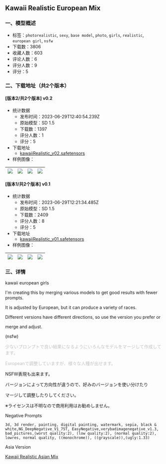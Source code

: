 ## Kawaii Realistic European Mix
### 一、模型概述

- 标签：`photorealistic`, `sexy`, `base model`, `photo`, `girls`, `realistic`, `european girl`, `nsfw`
- 下载数：3806
- 收藏人数：603
- 评论人数：6
- 评分人数：9
- 评分：5

### 二、下载地址（共2个版本）

#### [版本2/共2个版本] v0.2

- 统计数据
  - 发布时间：2023-06-29T12:40:54.239Z
  - 原始模型：SD 1.5
  - 下载数：1397
  - 评分人数：1
  - 评分：5
- 下载地址
  - [kawaiiRealistic_v02.safetensors](https://civitai.com/api/download/models/106574)
- 样例图像：

| <img src="https://image.civitai.com/xG1nkqKTMzGDvpLrqFT7WA/486e1333-a04e-4d7b-bbb6-decdb5332715/width=450/1334025.jpeg" /> | <img src="https://image.civitai.com/xG1nkqKTMzGDvpLrqFT7WA/e68ef0bb-5dcf-476e-8e7b-b86cf995487b/width=450/1334028.jpeg" /> | <img src="https://image.civitai.com/xG1nkqKTMzGDvpLrqFT7WA/5c1242c3-6b9d-4f22-a879-a03144f9508a/width=450/1334030.jpeg" /> | <img src="https://image.civitai.com/xG1nkqKTMzGDvpLrqFT7WA/fa94424c-587a-4695-8d95-01832f6bcb05/width=450/1334033.jpeg" /> |
| ---- | ---- | ---- | ---- |

#### [版本1/共2个版本] v0.1

- 统计数据
  - 发布时间：2023-06-29T12:21:34.485Z
  - 原始模型：SD 1.5
  - 下载数：2409
  - 评分人数：8
  - 评分：5
- 下载地址
  - [kawaiiRealistic_v01.safetensors](https://civitai.com/api/download/models/96638)
- 样例图像：

| <img src="https://image.civitai.com/xG1nkqKTMzGDvpLrqFT7WA/2d1c7052-7c78-40df-8f93-0589e7dff81a/width=450/1155340.jpeg" /> | <img src="https://image.civitai.com/xG1nkqKTMzGDvpLrqFT7WA/73e272e2-e595-49e3-a3ea-48d76412ff65/width=450/1155342.jpeg" /> | <img src="https://image.civitai.com/xG1nkqKTMzGDvpLrqFT7WA/c735c27e-f472-4578-b575-e5b2d5f14d01/width=450/1155348.jpeg" /> | <img src="https://image.civitai.com/xG1nkqKTMzGDvpLrqFT7WA/1963fa9c-f1f3-47cc-9ed8-bd79d06c4b1f/width=450/1155349.jpeg" /> |
| ---- | ---- | ---- | ---- |


### 三、详情
<p>kawaii european girls</p><p>I'm creating this by merging various models to get good results with fewer prompts.</p><p>It is adjusted by European, but it can produce a variety of races.</p><p>Different versions have different directions, so use the version you prefer or</p><p>merge and adjust.</p><p>(nsfw)</p><p></p><p><span style="color:rgb(193, 194, 197)">少ないプロンプトで良い結果になるようにいろんなモデルをマージして作成してます。</span></p><p><span style="color:rgb(193, 194, 197)">Europeanで調整していますが、様々な人種が出せます。</span></p><p>NSFW表現も出来ます。</p><p>バージョンによって方向性が違うので、好みのバージョンを使い分けたり</p><p>マージして調整したりしてください。</p><p>※ライセンスは不明なので商用利用はお勧めしません。</p><p></p><p>Negative Prompts</p><pre><code>3d, 3d render, painting, digital painting, watermark, sepia, black &amp; white,NG_DeepNegative_V1_75T, EasyNegative,verybadimagenegative_v1.3, bad_pictures,(worst quality:2), (low quality:2), (normal quality:2), lowres, normal quality, ((monochrome)), ((grayscale)),(ugly:1.33)</code></pre><p></p><p>Asia Version</p><p><a target="_blank" rel="ugc" href="https://civitai.com/models/83766/kawaii-realistic-asian-mix">Kawaii Realistic Asian Mix</a></p>